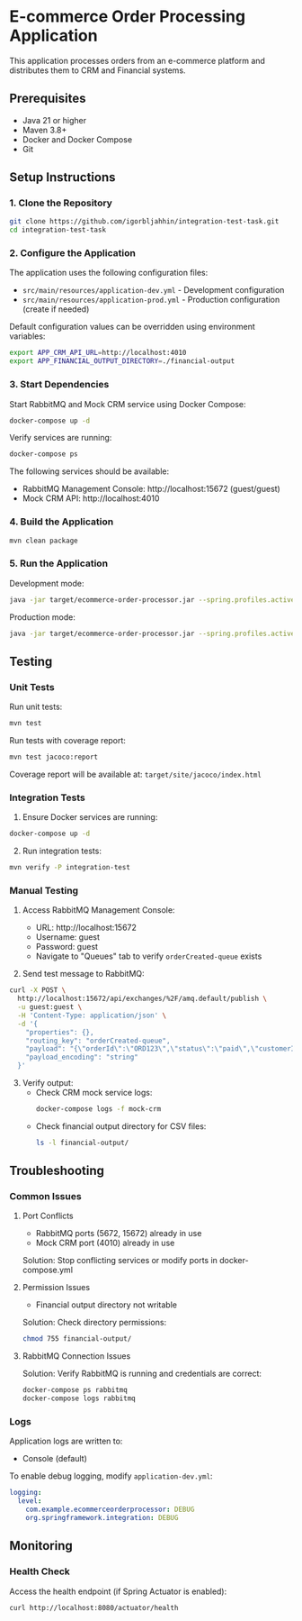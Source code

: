 # E-commerce Order Processing Application

This application processes orders from an e-commerce platform and distributes them to CRM and Financial systems.

## Prerequisites

- Java 21 or higher
- Maven 3.8+
- Docker and Docker Compose
- Git

## Setup Instructions

### 1. Clone the Repository
```bash
git clone https://github.com/igorbljahhin/integration-test-task.git
cd integration-test-task
```

### 2. Configure the Application

The application uses the following configuration files:
- `src/main/resources/application-dev.yml` - Development configuration
- `src/main/resources/application-prod.yml` - Production configuration (create if needed)

Default configuration values can be overridden using environment variables:
```bash
export APP_CRM_API_URL=http://localhost:4010
export APP_FINANCIAL_OUTPUT_DIRECTORY=./financial-output
```

### 3. Start Dependencies

Start RabbitMQ and Mock CRM service using Docker Compose:
```bash
docker-compose up -d
```

Verify services are running:
```bash
docker-compose ps
```

The following services should be available:
- RabbitMQ Management Console: http://localhost:15672 (guest/guest)
- Mock CRM API: http://localhost:4010

### 4. Build the Application

```bash
mvn clean package
```

### 5. Run the Application

Development mode:
```bash
java -jar target/ecommerce-order-processor.jar --spring.profiles.active=dev
```

Production mode:
```bash
java -jar target/ecommerce-order-processor.jar --spring.profiles.active=prod
```

## Testing

### Unit Tests

Run unit tests:
```bash
mvn test
```

Run tests with coverage report:
```bash
mvn test jacoco:report
```
Coverage report will be available at: `target/site/jacoco/index.html`

### Integration Tests

1. Ensure Docker services are running:
```bash
docker-compose up -d
```

2. Run integration tests:
```bash
mvn verify -P integration-test
```

### Manual Testing

1. Access RabbitMQ Management Console:
   - URL: http://localhost:15672
   - Username: guest
   - Password: guest
   - Navigate to "Queues" tab to verify `orderCreated-queue` exists

2. Send test message to RabbitMQ:
```bash
curl -X POST \
  http://localhost:15672/api/exchanges/%2F/amq.default/publish \
  -u guest:guest \
  -H 'Content-Type: application/json' \
  -d '{
    "properties": {},
    "routing_key": "orderCreated-queue",
    "payload": "{\"orderId\":\"ORD123\",\"status\":\"paid\",\"customerId\":\"CUST456\"}",
    "payload_encoding": "string"
  }'
```

3. Verify output:
   - Check CRM mock service logs:
     ```bash
     docker-compose logs -f mock-crm
     ```
   - Check financial output directory for CSV files:
     ```bash
     ls -l financial-output/
     ```

## Troubleshooting

### Common Issues

1. Port Conflicts
   - RabbitMQ ports (5672, 15672) already in use
   - Mock CRM port (4010) already in use
   
   Solution: Stop conflicting services or modify ports in docker-compose.yml

2. Permission Issues
   - Financial output directory not writable
   
   Solution: Check directory permissions:
   ```bash
   chmod 755 financial-output/
   ```

3. RabbitMQ Connection Issues
   
   Solution: Verify RabbitMQ is running and credentials are correct:
   ```bash
   docker-compose ps rabbitmq
   docker-compose logs rabbitmq
   ```

### Logs

Application logs are written to:

- Console (default)

To enable debug logging, modify `application-dev.yml`:

```yaml
logging:
  level:
    com.example.ecommerceorderprocessor: DEBUG
    org.springframework.integration: DEBUG
```

## Monitoring

### Health Check

Access the health endpoint (if Spring Actuator is enabled):
```bash
curl http://localhost:8080/actuator/health
```
